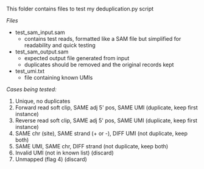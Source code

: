 This folder contains files to test my deduplication.py script

*Files*<br>
- test_sam_input.sam
    - contains test reads, formatted like a SAM file but simplified for readability and quick testing
- test_sam_output.sam
    - expected output file generated from input
    - duplicates should be removed and the original records kept
- test_umi.txt
    - file containing known UMIs


*Cases being tested:*
1. Unique, no duplicates
2. Forward read soft clip, SAME adj 5' pos, SAME UMI (duplicate, keep first instance)
3. Reverse read soft clip, SAME adj 5' pos, SAME UMI (duplicate, keep first instance)
4. SAME chr (site), SAME strand (+ or -), DIFF UMI (not duplicate, keep both)
5. SAME UMI, SAME chr, DIFF strand (not duplicate, keep both)
6. Invalid UMI (not in known list) (discard)
7. Unmapped (flag 4) (discard)
